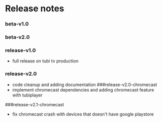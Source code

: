 # Release notes

### beta-v1.0
### beta-v2.0
### release-v1.0
* full release on tubi tv production
### release-v2.0
* code cleanup and adding documentation 
###release-v2.0-chromecast
* implement chromecast dependencies and adding chromecast feature with tubiplayer

###release-v2.1-chromecast
* fix chromecast crash with devices that doesn't have google playstore 
